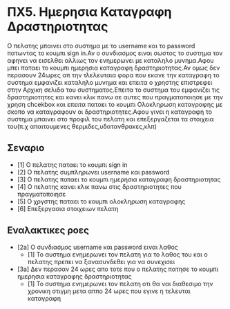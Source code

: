 # ΠΧ5. Ημερησια Καταγραφη Δραστηριοτητας
Ο πελατης μπαινει στο συστημα με το username και το password πατωντας το κουμπι sign in.Αν ο συνδιασμος ειναι σωστος το συστημα τον αφηνει να εισελθει αλλιως τον ενημερωνει με καταληλο μυνημα.Αφου μπει παταει το κουμπι ημερησια καταγραφη δραστηριοτητας.Αν ομως δεν περασουν 24ωρες απ την τλελευταια φορα που εκανε την καταγραφη το συστημα εμφανιζει καταληλο μυνημα και επειτα ο χρηστης επιστρεφει στην Αρχικη σελιδα του συστηματος.Επειτα το συστημα του εμφανιζει τις δραστηριοτητες και κανει κλικ πανω σε αυτες που πραγματοποιησε με την χρηση chcekbox και επειτα παταει το κουμπι Ολοκληρωση καταγραφης με σκοπο να καταγραφουν οι δραστηριοτητες.Αφου γινει η καταγραφη το συστημα μπαινει στο προφιλ του πελατη και επεξεργαζεται τα στοιχεια του(π.χ απαιτουμενες θερμιδες,υδατανθρακες,κλπ)
## Σεναριο
* [1] Ο πελατης παταει το κουμπι sign in
* [2] O πελατης συμπληρωνει username και password
* [3] O πελατης παταει τo κουμπι ημερησια καταγραφη δραστηριοτητας
* [4] Ο πελατης κανει κλικ πανω στις δραστηριοτητες που πραγματοποιησε
* [5] Ο χργστης παταει το κουμπι ολοκληρωση καταγραφης
* [6] Επεξεργασια στοιχειων πελατη
## Εναλακτικες ροες
* [2a] O συνδιασμος username και password ειναι λαθος
  * [1] Το αυστημα ενημερωνει τον πελατη για το λαθος του και ο πελατης πρεπει να ξανασυνδεθει για να συνεχισει
* [3a] Δεν περασαν 24 ωρες απο τοτε που ο πελατης πατησε το κουμπι ημερησια καταγραφης δραστηριοτητας
  * [1] To συστημα ενημερωνει τον πελατη οτι θα ναι διαθεσιμο την χρονικη στιγμη μετα αππο 24 ωρες που εγινε η τελευται καταγραφη
 
